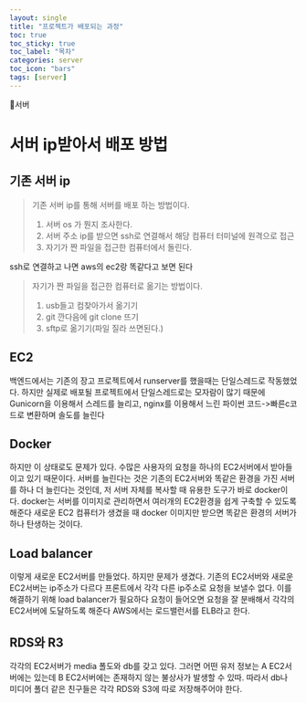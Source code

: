 ```yaml
---
layout: single
title: "프로젝트가 배포되는 과정"
toc: true
toc_sticky: true
toc_label: "목차"
categories: server
toc_icon: "bars"
tags: [server]
---
```


📘서버 

# 서버 ip받아서 배포 방법

## 기존 서버 ip

> 기존 서버 ip를 통해 서버를 배포 하는 방법이다.
> 
> 1. 서버 os 가 뭔지 조사한다.
> 2. 서버 주소 ip를 받으면 ssh로 연결해서 해당 컴퓨터 터미널에 원격으로 접근
> 3. 자기가 짠 파일을 접근한 컴퓨터에서 돌린다.

ssh로 연결하고 나면 aws의 ec2랑 똑같다고 보면 된다 

> 자기가 짠 파일을 접근한 컴퓨터로 옮기는 방법이다.
> 
> 1. usb들고 컴찾아가서 옮기기
> 2. git 깐다음에 git clone 뜨기
> 3. sftp로 옮기기(파일 질라 쓰면된다.)

## EC2

백엔드에서는 기존의 장고 프로젝트에서 runserver를 했을때는 단일스레드로 작동했었다.
하지만 실제로 배포될 프로젝트에서 단일스레드로는 모자람이 많기 때문에 Gunicorn을 이용해서
스레드를 늘리고, nginx를 이용해서 느린 파이썬 코드->빠른c코드로 변환하며 솔도를 늘린다

## Docker
하지만 이 상태로도 문제가 있다. 수많은 사용자의 요청을 하나의 EC2서버에서 받아들이고 있기 때문이다.
서버를 늘린다는 것은 기존의 EC2서버와 똑같은 환경을 가진 서버를 하나 더 늘린다는 것인데, 저 서버 자체를
복사할 때 유용한 도구가 바로 docker이다.
docker는 서버를 이미지로 관리하면서 여러개의 EC2환경을 쉽게 구축할 수 있도록 해준다
새로운 EC2 컴퓨터가 생겼을 때 docker 이미지만 받으면 똑같은 환경의 서버가 하나 탄생하는 것이다.

## Load balancer
이렇게 새로운 EC2서버를 만들었다. 하지만 문제가 생겼다. 기존의 EC2서버와 새로운 EC2서버는 ip주소가 다르다
프론트에서 각각 다른 ip주소로 요청을 보낼수 없다. 이를 해결하기 위해 load balancer가 필요하다
요청이 들어오면 요청을 잘 분배해서 각각의 EC2서버에 도달하도록 해준다
AWS에서는 로드밸런서를 ELB라고 한다.

## RDS와 R3
각각의 EC2서버가 media 폴도와 db를 갖고 있다.
그러면 어떤 유저 정보는 A EC2서버에는 있는데 B EC2서버에는 존재하지 않는 불상사가 발생할 수 있따.
따라서 db나 미디어 폴더 같은 친구들은 각각 RDS와 S3에 따로 저장해주어야 한다.